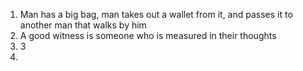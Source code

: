 1. Man has a big bag, man takes out a wallet from it, and passes it to another man that walks by him
2. A good witness is someone who is measured in their thoughts
3. 3
4. 